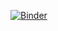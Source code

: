 [![Binder](https://mybinder.org/badge_logo.svg)](https://mybinder.org/v2/gh/guiwitz/ImagingStats/HEAD)